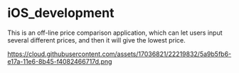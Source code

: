 # iOS_development
This is an off-line price comparison application, which can let users input several different prices, and then it will
give the lowest price.

https://cloud.githubusercontent.com/assets/17036821/22219832/5a9b5fb6-e17a-11e6-8b45-f4082466717d.png
